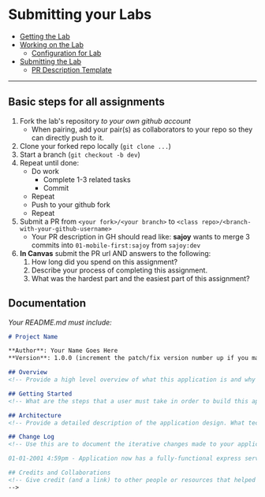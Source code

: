 Submitting your Labs 
===
 <!-- Jacob -->
- [Getting the Lab](#Get)
- [Working on the Lab](#Work)
    - [Configuration for Lab](#Config)
- [Submitting the Lab](#Submit)
    - [PR Description Template](#PR)

---

## Basic steps for all assignments

1. Fork the lab's repository _to your own github account_
    * When pairing, add your pair(s) as collaborators to your repo so they can directly push to it.
1. Clone your forked repo locally (`git clone ...`)
1. Start a branch (`git checkout -b dev`)
1. Repeat until done:
    * Do work
      * Complete 1-3 related tasks
      * Commit
    * Repeat
    * Push to your github fork
    * Repeat
1. Submit a PR from `<your fork>/<your branch>` to `<class repo>/<branch-with-your-github-username>`
    * Your PR description in GH should read like: 	**sajoy**  wants to merge 3 commits into `01-mobile-first:sajoy` from `sajoy:dev`
1. **In Canvas** submit the PR url AND answers to the following:
    1. How long did you spend on this assignment?
    2. Describe your process of completing this assignment.
    2. What was the hardest part and the easiest part of this assignment?


    
## Documentation  
_Your README.md must include:_

```md
# Project Name

**Author**: Your Name Goes Here
**Version**: 1.0.0 (increment the patch/fix version number up if you make more commits past your first submission)

## Overview
<!-- Provide a high level overview of what this application is and why you are building it, beyond the fact that it's an assignment for a Code Fellows 301 class. (i.e. What's your problem domain?) -->

## Getting Started
<!-- What are the steps that a user must take in order to build this app on their own machine and get it running? -->

## Architecture
<!-- Provide a detailed description of the application design. What technologies (languages, libraries, etc) you're using, and any other relevant design information. -->

## Change Log
<!-- Use this are to document the iterative changes made to your application as each feature is successfully implemented. Use time stamps. Here's an examples:

01-01-2001 4:59pm - Application now has a fully-functional express server, with GET and POST routes for the book resource.

## Credits and Collaborations
<!-- Give credit (and a link) to other people or resources that helped you build this application. -->
-->
```
